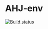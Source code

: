 # AHJ-env

[![Build status](https://ci.appveyor.com/api/projects/status/d459vadu0q17j83o?svg=true)](https://ci.appveyor.com/project/KateGaw/ahj-env)
 
